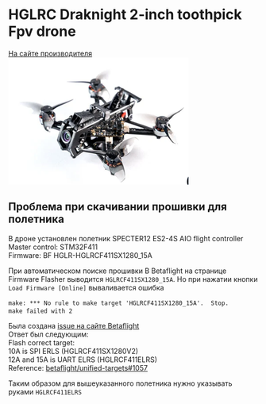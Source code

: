 # HGLRC Draknight 2-inch toothpick Fpv drone
[На сайте производителя](https://www.hglrc.com/products/hglrc-draknight-2-inch-toothpick-fpv-drone)  
![](Draknight2inch.png)

## Проблема при скачивании прошивки для полетника
В дроне установлен полетник SPECTER12 ES2-4S AIO flight controller  
Master control: STM32F411  
Firmware: BF HGLR-HGLRCF411SX1280_15A  

При автоматическом поиске прошивки В Betaflight на странице Firmware Flasher выводится `HGLRCF411SX1280_15A`.
Но при нажатии кнопки `Load Firmware [Online]` вываливается ошибка  
```
make: *** No rule to make target 'HGLRCF411SX1280_15A'.  Stop.
make failed with 2
``` 
Была создана [issue на сайте Betaflight](https://github.com/betaflight/config/issues/601)  
Ответ был следующим:  
Flash correct target:  
10A is SPI ERLS (HGLRCF411SX1280V2)  
12A and 15A is UART ELRS (HGLRCF411ELRS)  
Reference: [betaflight/unified-targets#1057](https://github.com/betaflight/unified-targets/pull/1057)

Таким образом для вышеуказанного полетника нужно указывать руками `HGLRCF411ELRS`

